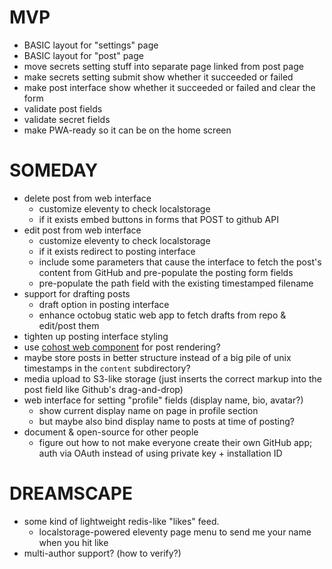 # MVP

- BASIC layout for "settings" page
- BASIC layout for "post" page
- move secrets setting stuff into separate page linked from post page
- make secrets setting submit show whether it succeeded or failed
- make post interface show whether it succeeded or failed and clear the form
- validate post fields
- validate secret fields
- make PWA-ready so it can be on the home screen

# SOMEDAY

- delete post from web interface
  - customize eleventy to check localstorage
  - if it exists embed buttons in forms that POST to github API
- edit post from web interface
  - customize eleventy to check localstorage
  - if it exists redirect to posting interface
  - include some parameters that cause the interface to fetch the post's content from GitHub and pre-populate the posting form fields
  - pre-populate the path field with the existing timestamped filename
- support for drafting posts
  - draft option in posting interface
  - enhance octobug static web app to fetch drafts from repo & edit/post them
- tighten up posting interface styling
- use [cohost web component](https://cohost-web-component.meow.garden/) for post rendering?
- maybe store posts in better structure instead of a big pile of unix timestamps in the `content` subdirectory?
- media upload to S3-like storage (just inserts the correct markup into the post field like Github's drag-and-drop)
- web interface for setting "profile" fields (display name, bio, avatar?)
  - show current display name on page in profile section
  - but maybe also bind display name to posts at time of posting?
- document & open-source for other people
  - figure out how to not make everyone create their own GitHub app; auth via OAuth instead of using private key + installation ID

# DREAMSCAPE

- some kind of lightweight redis-like "likes" feed.
  - localstorage-powered eleventy page menu to send me your name when you hit like
- multi-author support? (how to verify?)
